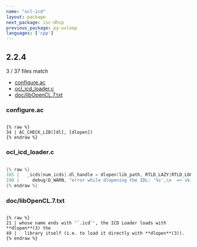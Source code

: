 ```yaml
---
name: "ocl-icd"
layout: package
next_package: isc-dhcp
previous_package: py-uvloop
languages: ['cpp']
---
```

## 2.2.4
3 / 37 files match

 - [configure.ac](#configureac)
 - [ocl_icd_loader.c](#ocl_icd_loaderc)
 - [doc/libOpenCL.7.txt](#doclibopencl7txt)

### configure.ac

```

{% raw %}
34 | AC_CHECK_LIB([dl], [dlopen])
{% endraw %}

```
### ocl_icd_loader.c

```cpp

{% raw %}
185 |   _icds[num_icds].dl_handle = dlopen(lib_path, RTLD_LAZY|RTLD_LOCAL);//|RTLD_DEEPBIND);
190 |     debug(D_WARN, "error while dlopening the IDL: '%s',\n  => skipping ICD", dlerror());
{% endraw %}

```
### doc/libOpenCL.7.txt

```

{% raw %}
21 | whose name ends with '`.icd`', the ICD Loader loads with **dlopen**(3) the
49 |   library itself (i.e. to load it directly with **dlopen**(3)).
{% endraw %}

```